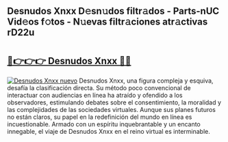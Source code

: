 ## Desnudos Xnxx D𝚎sn𝚞dos filtr𝚊dos - Parts-nUC Vid𝚎os f𝚘tos - N𝚞evas filtr𝚊ciones atr𝚊ctivas rD22u

# <h2><a href="http://mb6pztg.tromn.icu/?c=Desnudos+Xnxx">🔗👉👉👉 Desnudos Xnxx 🔗🔗</a></h2>

[![Desnudos Xnxx nuevo](https://i.imgur.com/pEAQMta.gif)](http://mb6pztg.tromn.icu/?c=Desnudos+Xnxx)
Desnudos Xnxx, una figura compleja y esquiva, desafía la clasificación directa. Su método poco convencional de interactuar con audiencias en línea ha atraído y ofendido a los observadores, estimulando debates sobre el consentimiento, la moralidad y las complejidades de las sociedades virtuales. Aunque sus planes futuros no están claros, su papel en la redefinición del mundo en línea es incuestionable. Armado con un espíritu inquebrantable y un encanto innegable, el viaje de Desnudos Xnxx en el reino virtual es interminable.
